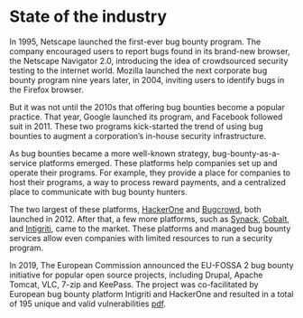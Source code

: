 # State of the industry

In 1995, Netscape launched the first-ever bug bounty program. The company encouraged users to report bugs found in its brand-new browser, the Netscape Navigator 2.0, introducing the idea of crowdsourced security testing to the internet world. Mozilla launched the next corporate bug bounty program nine years later, in 2004, inviting users to identify bugs in the Firefox browser.

But it was not until the 2010s that offering bug bounties become a popular practice. That year, Google launched its program, and Facebook followed suit in 2011. These two programs kick-started the trend of using bug bounties to augment a corporation’s in-house security infrastructure.

As bug bounties became a more well-known strategy, bug-bounty-as-a-service platforms emerged. These platforms help companies set up and operate their programs. For example, they provide a place for companies to host their programs, a way to process reward payments, and a centralized place to communicate with bug bounty hunters.

The two largest of these platforms, [HackerOne](https://www.hackerone.com/) and [Bugcrowd](https://www.bugcrowd.com/), both launched in 2012. After that, a few more platforms, such as [Synack](https://www.synack.com/), [Cobalt](https://www.cobalt.io/), and [Intigriti](https://www.intigriti.com/), came to the market. These platforms and managed bug bounty services allow even companies with limited resources to run a security program.

In 2019, The European Commission announced the EU-FOSSA 2 bug bounty initiative for popular open source projects, including Drupal, Apache Tomcat, VLC, 7-zip and KeePass. The project was co-facilitated by European bug bounty platform Intigriti and HackerOne and resulted in a total of 195 unique and valid vulnerabilities [pdf](https://joinup.ec.europa.eu/sites/default/files/custom-page/attachment/2020-06/EU-FOSSA%202%20-%20D3.1%20Bug%20Bounties%20Summary%20Final_0.pdf).